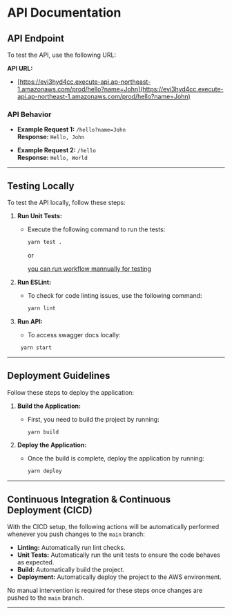 # API Documentation

## API Endpoint

To test the API, use the following URL:

**API URL:**  
- [https://evi3hyd4cc.execute-api.ap-northeast-1.amazonaws.com/prod/hello?name=John](https://evi3hyd4cc.execute-api.ap-northeast-1.amazonaws.com/prod/hello?name=John)

### API Behavior
- **Example Request 1:** `/hello?name=John`  
  **Response:** `Hello, John`
  
- **Example Request 2:** `/hello`  
  **Response:** `Hello, World`

---

## Testing Locally

To test the API locally, follow these steps:

1. **Run Unit Tests:**
   - Execute the following command to run the tests:
     ```bash
     yarn test .
     ```
     or 
     
     [you can run workflow mannually for testing](https://github.com/prakashp-systango/Serverless-CDK/actions/workflows/test.yml)

2. **Run ESLint:**
   - To check for code linting issues, use the following command:
     ```bash
     yarn lint
     ```

3. **Run API:**
    - To access swagger docs locally:
    ```bash
     yarn start
     ```



---

## Deployment Guidelines

Follow these steps to deploy the application:

1. **Build the Application:**
   - First, you need to build the project by running:
     ```bash
     yarn build
     ```

2. **Deploy the Application:**
   - Once the build is complete, deploy the application by running:
     ```bash
     yarn deploy
     ```

---

## Continuous Integration & Continuous Deployment (CICD)

With the CICD setup, the following actions will be automatically performed whenever you push changes to the `main` branch:

- **Linting:** Automatically run lint checks.
- **Unit Tests:** Automatically run the unit tests to ensure the code behaves as expected.
- **Build:** Automatically build the project.
- **Deployment:** Automatically deploy the project to the AWS environment.

No manual intervention is required for these steps once changes are pushed to the `main` branch.

---

